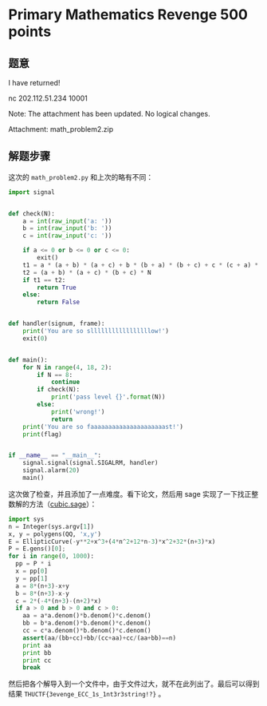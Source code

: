 Primary Mathematics Revenge 500 points
================

题意
-------------

I have returned!

nc 202.112.51.234 10001

Note: The attachment has been updated. No logical changes.

Attachment: math_problem2.zip

解题步骤
-------------

这次的 `math_problem2.py` 和上次的略有不同：

```python
import signal


def check(N):
    a = int(raw_input('a: '))
    b = int(raw_input('b: '))
    c = int(raw_input('c: '))

    if a <= 0 or b <= 0 or c <= 0:
        exit()
    t1 = a * (a + b) * (a + c) + b * (b + a) * (b + c) + c * (c + a) * (c + b)
    t2 = (a + b) * (a + c) * (b + c) * N
    if t1 == t2:
        return True
    else:
        return False


def handler(signum, frame):
    print('You are so slllllllllllllllllow!')
    exit(0)


def main():
    for N in range(4, 18, 2):
        if N == 8:
            continue
        if check(N):
            print('pass level {}'.format(N))
        else:
            print('wrong!')
            return
    print('You are so faaaaaaaaaaaaaaaaaaaaast!')
    print(flag)


if __name__ == "__main__":
    signal.signal(signal.SIGALRM, handler)
    signal.alarm(20)
    main()
```

这次做了检查，并且添加了一点难度。看下论文，然后用 sage 实现了一下找正整数解的方法（[cubic.sage](cubic.sage)）：

```python
import sys
n = Integer(sys.argv[1])
x, y = polygens(QQ, 'x,y')
E = EllipticCurve(-y**2+x^3+(4*n^2+12*n-3)*x^2+32*(n+3)*x)
P = E.gens()[0];
for i in range(0, 1000):
  pp = P * i
  x = pp[0]
  y = pp[1]
  a = 8*(n+3)-x+y
  b = 8*(n+3)-x-y
  c = 2*(-4*(n+3)-(n+2)*x)
  if a > 0 and b > 0 and c > 0:
    aa = a*a.denom()*b.denom()*c.denom()
    bb = b*a.denom()*b.denom()*c.denom()
    cc = c*a.denom()*b.denom()*c.denom()
    assert(aa/(bb+cc)+bb/(cc+aa)+cc/(aa+bb)==n)
    print aa
    print bb
    print cc
    break
```

然后把各个解导入到一个文件中，由于文件过大，就不在此列出了。最后可以得到结果 `THUCTF{3evenge_ECC_1s_1nt3r3string!?}` 。